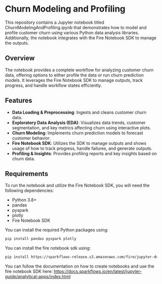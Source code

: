 # Churn Modeling and Profiling
This repository contains a Jupyter notebook titled ChurnModelingAndProfiling.ipynb that demonstrates how to model and profile customer churn using various Python data analysis libraries. Additionally, the notebook integrates with the Fire Notebook SDK to manage the outputs.

## Overview
The notebook provides a complete workflow for analyzing customer churn data, offering options to either profile the data or run churn prediction models. It leverages the Fire Notebook SDK to manage outputs, track progress, and handle workflow states efficiently.

## Features
- **Data Loading & Preprocessing**: Ingests and cleans customer churn data.
- **Exploratory Data Analysis (EDA)**: Visualizes data trends, customer segmentation, and key metrics affecting churn using interactive plots.
- **Churn Modeling**: Implements churn prediction models to forecast customer behavior.
- **Fire Notebook SDK**: Utilizes the SDK to manage outputs and shows usage of how to track progress, handle failures, and generate outputs.
- **Profiling & Insights**: Provides profiling reports and key insights based on churn data.

## Requirements
To run the notebook and utilize the Fire Notebook SDK, you will need the following dependencies:

- Python 3.8+
- pandas
- pyspark
- plotly
- Fire Notebook SDK

You can install the required Python packages using:

```bash
pip install pandas pyspark plotly
```

You can install the fire notebook sdk using:

```bash
pip install https://sparkflows-release.s3.amazonaws.com/fire/jupyter-docker/firenotebookwheel/fire_notebook-3.1.0-py3-none-any.whl
```

You can follow the documentation on how to create notebooks and use the fire notebook SDK here: 
https://docs.sparkflows.io/en/latest/jupyter-guide/analytical-apps/index.html


